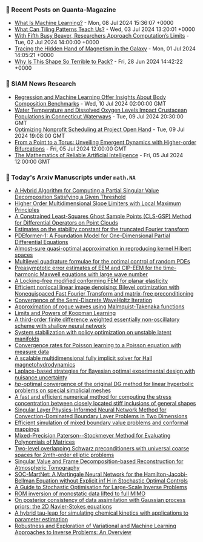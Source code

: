 ### 📝 Recent Posts on Quanta-Magazine
<!-- quanta starts -->
* <a href="https://www.quantamagazine.org/what-is-machine-learning-20240708/">What Is Machine Learning?</a> - Mon, 08 Jul 2024 15:36:07 +0000
* <a href="https://www.quantamagazine.org/what-can-tiling-patterns-teach-us-20240703/">What Can Tiling Patterns Teach Us?</a> - Wed, 03 Jul 2024 13:20:01 +0000
* <a href="https://www.quantamagazine.org/amateur-mathematicians-find-fifth-busy-beaver-turing-machine-20240702/">With Fifth Busy Beaver, Researchers Approach Computation’s Limits</a> - Tue, 02 Jul 2024 14:00:00 +0000
* <a href="https://www.quantamagazine.org/tracing-the-hidden-hand-of-magnetism-in-the-galaxy-20240701/">Tracing the Hidden Hand of Magnetism in the Galaxy</a> - Mon, 01 Jul 2024 14:05:21 +0000
* <a href="https://www.quantamagazine.org/why-is-this-shape-so-terrible-to-pack-20240628/">Why Is This Shape So Terrible to Pack?</a> - Fri, 28 Jun 2024 14:42:22 +0000
<!-- quanta ends -->

### 📝 SIAM News Research
<!-- siam-news starts -->
* <a href="https://sinews.siam.org/Details-Page/regression-and-machine-learning-offer-insights-about-body-composition-benchmarks">Regression and Machine Learning Offer Insights About Body Composition Benchmarks</a> - Wed, 10 Jul 2024 02:00:00 GMT
* <a href="https://sinews.siam.org/Details-Page/water-temperature-and-dissolved-oxygen-levels-impact-crustacean-populations-in-connecticut-waterways">Water Temperature and Dissolved Oxygen Levels Impact Crustacean Populations in Connecticut Waterways</a> - Tue, 09 Jul 2024 20:30:00 GMT
* <a href="https://sinews.siam.org/Details-Page/optimizing-nonprofit-scheduling-at-project-open-hand">Optimizing Nonprofit Scheduling at Project Open Hand</a> - Tue, 09 Jul 2024 19:08:00 GMT
* <a href="https://sinews.siam.org/Details-Page/from-a-point-to-a-torus-unveiling-emergent-dynamics-with-higher-order-bifurcations">From a Point to a Torus: Unveiling Emergent Dynamics with Higher-order Bifurcations</a> - Fri, 05 Jul 2024 12:00:00 GMT
* <a href="https://sinews.siam.org/Details-Page/the-mathematics-of-reliable-artificial-intelligence">The Mathematics of Reliable Artificial Intelligence</a> - Fri, 05 Jul 2024 12:00:00 GMT
<!-- siam-news ends -->

### 📝 Today's Arxiv Manuscripts under ``math.NA``
<!-- arxiv-math-na starts -->
* <a href="https://arxiv.org/abs/2407.06306">A Hybrid Algorithm for Computing a Partial Singular Value Decomposition Satisfying a Given Threshold</a>
* <a href="https://arxiv.org/abs/2407.06437">Higher Order Multidimensional Slope Limiters with Local Maximum Principles</a>
* <a href="https://arxiv.org/abs/2407.06467">A Constrained Least-Squares Ghost Sample Points (CLS-GSP) Method for Differential Operators on Point Clouds</a>
* <a href="https://arxiv.org/abs/2407.06656">Estimates on the stability constant for the truncated Fourier transform</a>
* <a href="https://arxiv.org/abs/2407.06664">PDEformer-1: A Foundation Model for One-Dimensional Partial Differential Equations</a>
* <a href="https://arxiv.org/abs/2407.06674">Almost-sure quasi-optimal approximation in reproducing kernel Hilbert spaces</a>
* <a href="https://arxiv.org/abs/2407.06678">Multilevel quadrature formulae for the optimal control of random PDEs</a>
* <a href="https://arxiv.org/abs/2407.06784">Preasymptotic error estimates of EEM and CIP-EEM for the time-harmonic Maxwell equations with large wave number</a>
* <a href="https://arxiv.org/abs/2407.06831">A Locking-free modified conforming FEM for planar elasticity</a>
* <a href="https://arxiv.org/abs/2407.06834">Efficient nonlocal linear image denoising: Bilevel optimization with Nonequispaced Fast Fourier Transform and matrix-free preconditioning</a>
* <a href="https://arxiv.org/abs/2407.06929">Convergence of the Semi-Discrete WaveHoltz Iteration</a>
* <a href="https://arxiv.org/abs/2407.04013">Approximation of rogue waves using Malmquist-Takenaka functions</a>
* <a href="https://arxiv.org/abs/2407.06312">Limits and Powers of Koopman Learning</a>
* <a href="https://arxiv.org/abs/2407.06333">A third-order finite difference weighted essentially non-oscillatory scheme with shallow neural network</a>
* <a href="https://arxiv.org/abs/2407.06418">System stabilization with policy optimization on unstable latent manifolds</a>
* <a href="https://arxiv.org/abs/2407.06783">Convergence rates for Poisson learning to a Poisson equation with measure data</a>
* <a href="https://arxiv.org/abs/2407.07031">A scalable multidimensional fully implicit solver for Hall magnetohydrodynamics</a>
* <a href="https://arxiv.org/abs/2310.10783">Laplace-based strategies for Bayesian optimal experimental design with nuisance uncertainty</a>
* <a href="https://arxiv.org/abs/2310.13564">$hp$-optimal convergence of the original DG method for linear hyperbolic problems on special simplicial meshes</a>
* <a href="https://arxiv.org/abs/2312.00630">A fast and efficient numerical method for computing the stress concentration between closely located stiff inclusions of general shapes</a>
* <a href="https://arxiv.org/abs/2312.03295">Singular Layer Physics-Informed Neural Network Method for Convection-Dominated Boundary Layer Problems in Two Dimensions</a>
* <a href="https://arxiv.org/abs/2312.15382">Efficient simulation of mixed boundary value problems and conformal mappings</a>
* <a href="https://arxiv.org/abs/2312.17396">Mixed-Precision Paterson--Stockmeyer Method for Evaluating Polynomials of Matrices</a>
* <a href="https://arxiv.org/abs/2403.18970">Two-level overlapping Schwarz preconditioners with universal coarse spaces for $2m$th-order elliptic problems</a>
* <a href="https://arxiv.org/abs/2405.01079">Singular Value and Frame Decomposition-based Reconstruction for Atmospheric Tomography</a>
* <a href="https://arxiv.org/abs/2405.03169">SOC-MartNet: A Martingale Neural Network for the Hamilton-Jacobi-Bellman Equation without Explicit inf H in Stochastic Optimal Controls</a>
* <a href="https://arxiv.org/abs/2406.06342">A Guide to Stochastic Optimisation for Large-Scale Inverse Problems</a>
* <a href="https://arxiv.org/abs/2407.00822">ROM inversion of monostatic data lifted to full MIMO</a>
* <a href="https://arxiv.org/abs/2307.08136">On posterior consistency of data assimilation with Gaussian process priors: the 2D Navier-Stokes equations</a>
* <a href="https://arxiv.org/abs/2401.09097">A hybrid tau-leap for simulating chemical kinetics with applications to parameter estimation</a>
* <a href="https://arxiv.org/abs/2402.12072">Robustness and Exploration of Variational and Machine Learning Approaches to Inverse Problems: An Overview</a>
<!-- arxiv-math-na ends -->
